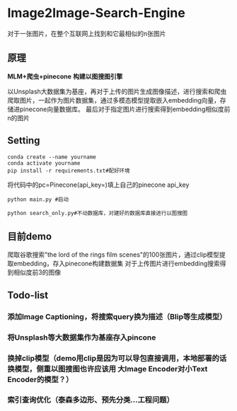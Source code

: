 # Image2Image-Search-Engine
对于一张图片，在整个互联网上找到和它最相似的n张图片
## 原理
**MLM+爬虫+pinecone**
**构建以图搜图引擎**

以Unsplash大数据集为基座，再对于上传的图片生成图像描述，进行搜索和爬虫爬取图片，一起作为图片数据集，通过多模态模型提取嵌入embedding向量，存储进pinecone向量数据库。
最后对于指定图片进行搜索得到embedding相似度前n的图片

## Setting
```
conda create --name yourname
conda activate yourname
pip install -r requirements.txt#配好环境
```

将代码中的pc=Pinecone(api_key=)填上自己的pinecone api_key

```python main.py #启动```  

```python search_only.py#不动数据库，对建好的数据库直接进行以图搜图```


## 目前demo
爬取谷歌搜索"the lord of the rings film scenes"的100张图片，通过clip模型提取embedding，存入pinecone构建数据集
对于上传图片进行embedding搜索得到相似度前3的图像

## Todo-list
### 添加Image Captioning，将搜索query换为描述（Blip等生成模型）
### 将Unsplash等大数据集作为基座存入pincone
### 换掉clip模型（demo用clip是因为可以导包直接调用，本地部署的话换模型，侧重以图搜图也许应该用 大Image Encoder对小Text Encoder的模型？）
### 索引查询优化（泰森多边形、预先分类...工程问题）

